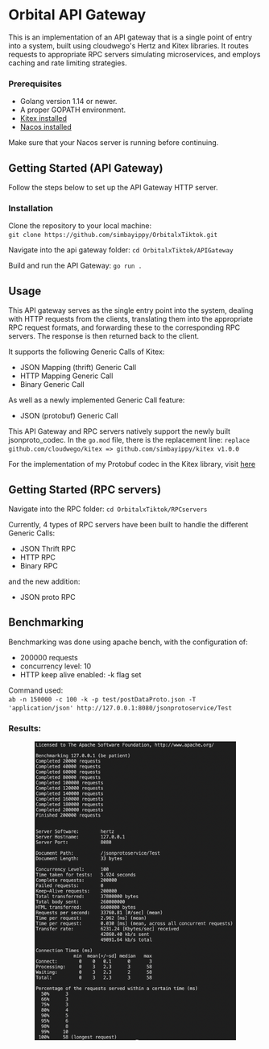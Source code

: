# Orbital API Gateway
This is an implementation of an API gateway that is a single point of entry into a system, built using cloudwego's Hertz and Kitex libraries. It routes requests to appropriate RPC servers simulating microservices, and employs caching and rate limiting strategies.

### Prerequisites
* Golang version 1.14 or newer.
* A proper GOPATH environment.
* [Kitex installed](https://www.cloudwego.io/docs/kitex/getting-started/)
* [Nacos installed](https://nacos.io/en-us/docs/quick-start.html)

Make sure that your Nacos server is running before continuing. 

## Getting Started (API Gateway)
Follow the steps below to set up the API Gateway HTTP server.

### Installation
Clone the repository to your local machine: <br>
`git clone https://github.com/simbayippy/OrbitalxTiktok.git`

Navigate into the api gateway folder:
`cd OrbitalxTiktok/APIGateway`

Build and run the API Gateway:
`go run .`

## Usage
This API gateway serves as the single entry point into the system, dealing with HTTP requests from the clients, translating them into the appropriate RPC request formats, and forwarding these to the corresponding RPC servers. The response is then returned back to the client.

It supports the following Generic Calls of Kitex:
* JSON Mapping (thrift) Generic Call
* HTTP Mapping Generic Call
* Binary Generic Call

As well as a newly implemented Generic Call feature:
* JSON (protobuf) Generic Call

This API Gateway and RPC servers natively support the newly built jsonproto_codec. In the `go.mod` file, there is the replacement line:
`replace github.com/cloudwego/kitex => github.com/simbayippy/kitex v1.0.0`

For the implementation of my Protobuf codec in the Kitex library, visit [here](https://github.com/simbayippy/kitex)

## Getting Started (RPC servers)
Navigate into the RPC folder:
`cd OrbitalxTiktok/RPCservers`

Currently, 4 types of RPC servers have been built to handle the different Generic Calls:
* JSON Thrift RPC
* HTTP RPC
* Binary RPC

and the new addition:
* JSON proto RPC

## Benchmarking
Benchmarking was done using apache bench, with the configuration of:

* 200000 requests
* concurrency level: 10
* HTTP keep alive enabled: -k flag set

Command used: <br>
`ab -n 150000 -c 100 -k -p test/postDataProto.json -T 'application/json' http://127.0.0.1:8080/jsonprotoservice/Test`

### Results:
<div align="center">
    <img src="benchmark-results/200k.png" alt="Result" width="400">
</div>